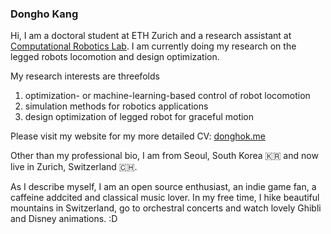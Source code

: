 ### Dongho Kang

<!--
**eastskykang/eastskykang** is a ✨ _special_ ✨ repository because its `README.md` (this file) appears on your GitHub profile.

Here are some ideas to get you started:

- 🔭 I’m currently working on ...
- 🌱 I’m currently learning ...
- 👯 I’m looking to collaborate on ...
- 🤔 I’m looking for help with ...
- 💬 Ask me about ...
- 📫 How to reach me: ...
- 😄 Pronouns: ...
- ⚡ Fun fact: ...
-->

Hi, I am a doctoral student at ETH Zurich and a research assistant at [Computational Robotics Lab](http://crl.ethz.ch/). I am currently doing my research on the legged robots locomotion and design optimization. 

My research interests are threefolds
1. optimization- or machine-learning-based control of robot locomotion 
2. simulation methods for robotics applications
3. design optimization of legged robot for graceful motion  

Please visit my website for my more detailed CV: [donghok.me](http://www.donghok.me/)

Other than my professional bio, I am from Seoul, South Korea :kr: and now live in Zurich, Switzerland :switzerland:. 

As I describe myself, I am an open source enthusiast, an indie game fan, a caffeine addcited and classical music lover. In my free time, I hike beautiful mountains in Switzerland, go to orchestral concerts and watch lovely Ghibli and Disney animations. :D
